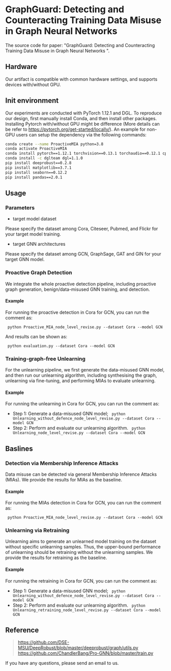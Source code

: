 # GraphGuard: Detecting and Counteracting Training Data Misuse in Graph Neural Networks

The source code for paper: "GraphGuard: Detecting and Counteracting Training Data Misuse in Graph Neural Networks ".


## Hardware

Our artifact is compatible with common hardware settings, and supports devices with/without GPU.


## Init environment

Our experiments are conducted with PyTorch 1.12.1 and DGL. To reproduce our design, first manually install Conda, and then install other packages. 
Installing Pytorch with/without GPU might be difference (More details can be refer to https://pytorch.org/get-started/locally/).
An example for non-GPU users can setup the dependency via the following commands:

```bash
conda create --name ProactiveMIA python=3.8
conda activate ProactiveMIA
conda install pytorch==1.12.1 torchvision==0.13.1 torchaudio==0.12.1 cpuonly -c pytorch
conda install -c dglteam dgl=1.1.0
pip install deeprobust==0.2.8
pip install matplotlib==3.7.1
pip install seaborn==0.12.2
pip install pandas==2.0.1
```


## Usage 

### Parameters

* target model dataset

Please specify the dataset among Cora, Citeseer, Pubmed, and Flickr for your target model training.

* target GNN architectures

Please specify the dataset among GCN, GraphSage, GAT and GIN for your target GNN model.

### Proactive Graph Detection

We integrate the whole proactive detection pipeline, including proactive graph generation, benign/data-misused GNN training, and detection.

#### Example

For running the proactive detection in Cora for GCN, you can run the comment as:

`` python Proactive_MIA_node_level_revise.py --dataset Cora --model GCN``

And results can be shown as: 

`` python evaluation.py --dataset Cora --model GCN``


### Training-graph-free Unlearning

For the unlearning pipeline, we first generate the data-misused GNN model, and then run our unlearning algorithm, including synthesising the graph, unlearning via fine-tuning, and performing MIAs to evaluate unlearning.

#### Example

For running the unlearning in Cora for GCN, you can run the comment as:
- Step 1: Generate a data-misused GNN model;
`` python Unlearning_without_defence_node_level_revise.py --dataset Cora --model GCN``
- Step 2: Perform and evaluate our unlearning algorithm.
`` python Unlearning_node_level_revise.py --dataset Cora --model GCN``


## Baslines 

### Detection via Membership Inference Attacks

Data misuse can be detected via general Membership Inference Attacks (MIAs). We provide the results for MIAs as the baseline. 

#### Example

For running the MIAs detection in Cora for GCN, you can run the comment as:

`` python Proactive_MIA_node_level_revise.py --dataset Cora --model GCN``

### Unlearning via Retraining

Unlearning aims to generate an unlearned model training on the dataset without specific unlearning samples. Thus, the upper-bound performance of unlearning should be retraining without the unlearning samples. We provide the results for retraining as the baseline. 

#### Example

For running the retraining in Cora for GCN, you can run the comment as:
- Step 1: Generate a data-misused GNN model;
`` python Unlearning_without_defence_node_level_revise.py --dataset Cora --model GCN``
- Step 2: Perform and evaluate our unlearning algorithm.
`` python Unlearning_retraining_node_level_revise.py --dataset Cora --model GCN``

## Reference
>
> <https://github.com/DSE-MSU/DeepRobust/blob/master/deeprobust/graph/utils.py>
> <https://github.com/ChandlerBang/Pro-GNN/blob/master/train.py>

If you have any questions, please send an email to us.

